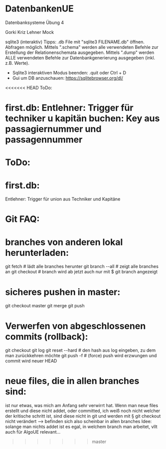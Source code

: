 # DatenbankenUE
Datenbanksysteme Übung 4

Gorki
Kriz
Lehner
Mock

sqlite3 (interaktiv) Tipps:
.db File mit "sqlite3 FILENAME.db" öffnen.
Abfragen möglich.
Mittels ".schema" werden alle verwendeten Befehle zur Erstellung der Relationenschemata ausgegeben.
Mittels ".dump" werden ALLE verwendeten Befehle zur Datenbankgenerierung ausgegeben (inkl. z.B. Werte).
- Sqlite3 interaktiven Modus beenden: .quit oder Ctrl + D
- Gui um DB anzuschauen: https://sqlitebrowser.org/dl/


<<<<<<< HEAD
ToDo:

first.db:
	Entlehner: Trigger für techniker u kapitän
	buchen: Key aus passagiernummer und passagennummer
=======
# ToDo:

# first.db:
Entlehner: Trigger für union aus Techniker und Kapitäne






# Git FAQ:

# branches von anderen lokal herunterladen:
git fetch				# lädt alle branches herunter
git branch --all			# zeigt alle branches an
git checkout <branch-von-anderen>	# branch wird ab jetzt auch nur mit $ git branch angezeigt

# sicheres pushen in master:
git checkout master
git merge <branch-der-in-master-soll>
git push

# Verwerfen von abgeschlossenen commits (rollback):
git checkout <branch-zu-resetten>
git log
git reset --hard <commit-hash>		# den hash aus log eingeben, zu dem man zurückkehren möchte
git push -f				# (force) push wird erzwungen und commit wird neuer HEAD

# neue files, die in allen branches sind:
ist nur etwas, was mich am Anfang sehr verwirrt hat. Wenn man neue files erstellt und diese nicht addet, oder committed,
ich weiß noch nicht welcher der kritische schritt ist, sind diese nicht in git und werden mit § git checkout <branch>
nicht verändert --> befinden sich also scheinbar in allen branches
Idee: solange man nichts addet ist es egal, in welchem branch man arbeitet, vllt auch für AlgoUE relevant...
>>>>>>> master

